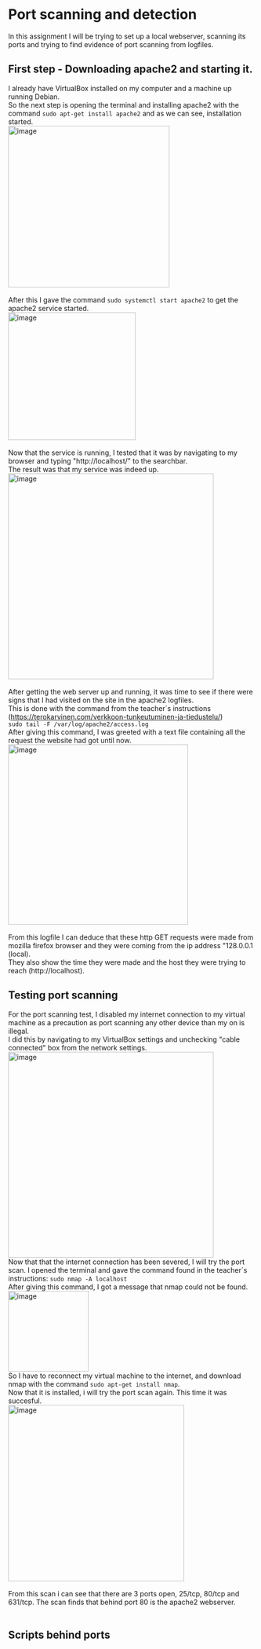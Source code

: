 # Port scanning and detection
In this assignment I will be trying to set up a local webserver, scanning its ports and trying to find evidence of port scanning from logfiles.  
## First step - Downloading apache2 and starting it.  
I already have VirtualBox installed on my computer and a machine up running Debian.  
So the next step is opening the terminal and installing apache2 with the command `sudo apt-get install apache2` and as we can see, installation started.  
<img width="329" alt="image" src="https://github.com/user-attachments/assets/32a245c1-a0c2-415d-aae3-25d10ad403ee" />  
</br>
After this I gave the command `sudo systemctl start apache2` to get the apache2 service started.  
<img width="260" alt="image" src="https://github.com/user-attachments/assets/2cd4003a-85a3-44dd-85d4-88da25fc9e17" />  
</br>
Now that the service is running, I tested that it was by navigating to my browser and typing "http://localhost/" to the searchbar.  
The result was that my service was indeed up.  
<img width="419" alt="image" src="https://github.com/user-attachments/assets/191f8b1f-5412-4c48-a6ed-6ffdebe0e05e" />  
</br>
After getting the web server up and running, it was time to see if there were signs that I had visited on the site in the apache2 logfiles.  
This is done with the command from the teacher´s instructions (https://terokarvinen.com/verkkoon-tunkeutuminen-ja-tiedustelu/)  
`sudo tail -F /var/log/apache2/access.log`  
After giving this command, I was greeted with a text file containing all the request the website had got until now.  
<img width="367" alt="image" src="https://github.com/user-attachments/assets/8bf58c7e-3372-4955-955f-65f2df196e37" />  
</br>
From this logfile I can deduce that these http GET requests were made from mozilla firefox browser and they were coming from the ip address "128.0.0.1 (local).  
They also show the time they were made and the host they were trying to reach (http://localhost).  
## Testing port scanning  
For the port scanning test, I disabled my internet connection to my virtual machine as a precaution as port scanning any other device than my on is illegal.  
I did this by navigating to my VirtualBox settings and unchecking "cable connected" box from the network settings.  
<img width="419" alt="image" src="https://github.com/user-attachments/assets/b8fd29ce-454e-4cb4-b673-438f8fd569ed" />
</br>
Now that that the internet connection has been severed, I will try the port scan. I opened the terminal and gave the command found in the teacher´s instructions: `sudo nmap -A localhost`  
After giving this command, I got a message that nmap could not be found.  
<img width="164" alt="image" src="https://github.com/user-attachments/assets/a7be80e4-9f2f-40f1-8146-e60d7347da8f" />  
So  I have to reconnect my virtual machine to the internet, and download nmap with the command `sudo apt-get install nmap`.
</br>
Now that it is installed, i will try the port scan again. This time it was succesful.  
<img width="359" alt="image" src="https://github.com/user-attachments/assets/52c989f4-bded-4214-bada-09a020784839" />  
</br>
From this scan i can see that there are 3 ports open, 25/tcp, 80/tcp and 631/tcp. The scan finds that behind port 80 is the apache2 webserver.  
</br>
## Scripts behind ports

</br>
